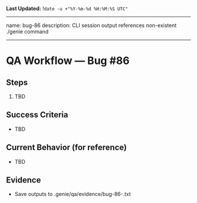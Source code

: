 **Last Updated:** !`date -u +"%Y-%m-%d %H:%M:%S UTC"`

---
name: bug-86
description: CLI session output references non-existent ./genie command

---

# QA Workflow — Bug #86

## Steps
1. TBD

## Success Criteria
- TBD

## Current Behavior (for reference)
- TBD

## Evidence
- Save outputs to .genie/qa/evidence/bug-86-<timestamp>.txt

